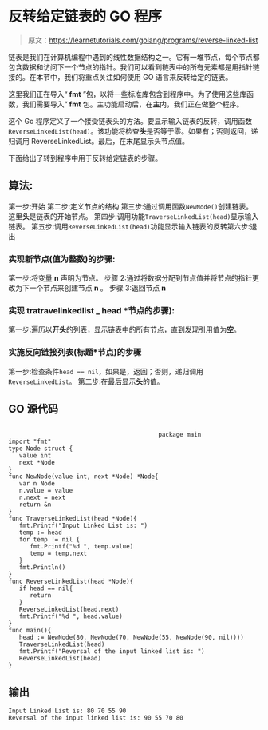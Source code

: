 # 反转给定链表的 GO 程序

> 原文：<https://learnetutorials.com/golang/programs/reverse-linked-list>

链表是我们在计算机编程中遇到的线性数据结构之一。它有一堆节点，每个节点都包含数据和访问下一个节点的指针。我们可以看到链表中的所有元素都是用指针链接的。在本节中，我们将重点关注如何使用 GO 语言来反转给定的链表。

这里我们正在导入“ **fmt** ”包，以将一些标准库包含到程序中。为了使用这些库函数，我们需要导入“ **fmt** 包。主功能启动后，在**主**内，我们正在做整个程序。

这个 Go 程序定义了一个接受链表头的方法。要显示输入链表的反转，调用函数`ReverseLinkedList(head)`。该功能将检查**头**是否等于零。如果有；否则返回，递归调用 ReverseLinkedList。最后，在末尾显示头节点值。

下面给出了转到程序中用于反转给定链表的步骤。

## 算法:

第一步:开始
第二步:定义节点的结构
第三步:通过调用函数`NewNode()`创建链表。这里**头**是链表的开始节点。
第四步:调用功能`TraverseLinkedList(head)`显示输入链表。
第五步:调用`ReverseLinkedList(head)`功能显示输入链表的反转第六步:退出

### 实现新节点(值为整数)的步骤:

第一步:将变量 **n** 声明为节点。
步骤 2:通过将数据分配到节点值并将节点的指针更改为下一个节点来创建节点 **n** 。
步骤 3:返回节点 **n**

### 实现 tratravelinkedlist _ head *节点的步骤):

第一步:遍历以**开头**的列表，显示链表中的所有节点，直到发现引用值为**空**。

### 实施反向链接列表(标题*节点)的步骤

第一步:检查条件`head == nil`，如果是，返回；否则，递归调用`ReverseLinkedList`。
第二步:在最后显示**头**的值。

## GO 源代码

```

                                          package main
import "fmt"
type Node struct {
   value int
   next *Node
}
func NewNode(value int, next *Node) *Node{
   var n Node
   n.value = value
   n.next = next
   return &n
}
func TraverseLinkedList(head *Node){
   fmt.Printf("Input Linked List is: ")
   temp := head
   for temp != nil {
      fmt.Printf("%d ", temp.value)
      temp = temp.next
   }
   fmt.Println()
}
func ReverseLinkedList(head *Node){
   if head == nil{
      return
   }
   ReverseLinkedList(head.next)
   fmt.Printf("%d ", head.value)
}
func main(){
   head := NewNode(80, NewNode(70, NewNode(55, NewNode(90, nil))))
   TraverseLinkedList(head)
   fmt.Printf("Reversal of the input linked list is: ")
   ReverseLinkedList(head)
}

```

## 输出

```
Input Linked List is: 80 70 55 90 
Reversal of the input linked list is: 90 55 70 80 
```